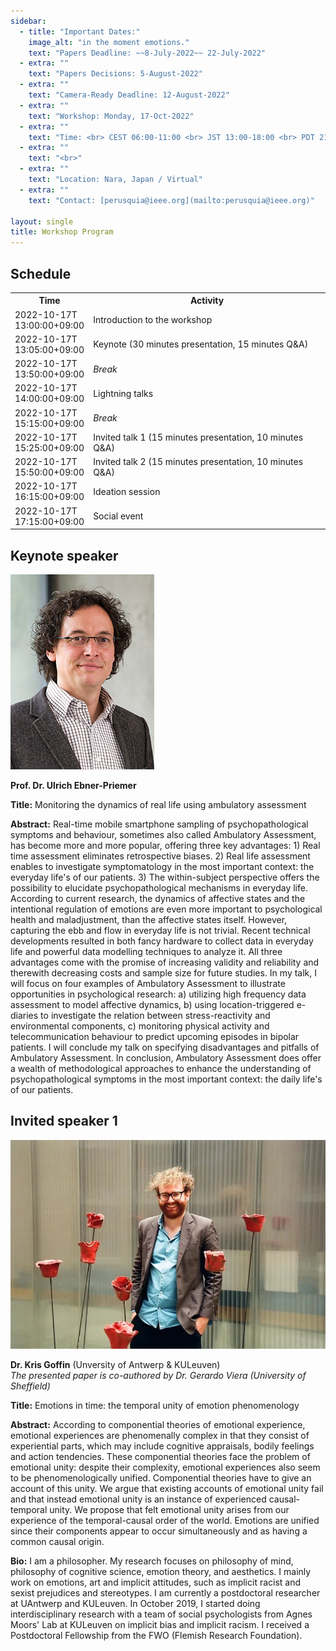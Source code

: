 ```yaml
---
sidebar:
  - title: "Important Dates:"
    image_alt: "in the moment emotions."
    text: "Papers Deadline: ~~8-July-2022~~ 22-July-2022"
  - extra: ""
    text: "Papers Decisions: 5-August-2022"
  - extra: ""
    text: "Camera-Ready Deadline: 12-August-2022"
  - extra: ""
    text: "Workshop: Monday, 17-Oct-2022"
  - extra: ""
    text: "Time: <br> CEST 06:00-11:00 <br> JST 13:00-18:00 <br> PDT 21:00-02:00"
  - extra: ""
    text: "<br>"
  - extra: ""
    text: "Location: Nara, Japan / Virtual"
  - extra: ""
    text: "Contact: [perusquia@ieee.org](mailto:perusquia@ieee.org)"

layout: single
title: Workshop Program
---
```


## Schedule

<!-- With JavaScript activated, timezone-localizer.js will automatically convert the ISO 8601 times to the local timezone and format of the browser. -->
<table>
<colgroup>
	<col style="width: 7em;" >
	<col style="width: auto;" >
</colgroup>
<tbody>
	<tr>
		<th>Time</th>
		<th>Activity</th>
	</tr>
	<tr>
		<td id="time-1" >2022-10-17T 13:00:00+09:00</td>
		<td>Introduction to the workshop</td>
	</tr>
	<tr>
		<td id="time-2" >2022-10-17T 13:05:00+09:00</td>
		<td>Keynote (30 minutes presentation, 15 minutes Q&amp;A)</td>
	</tr>
	<tr>
		<td id="time-3" >2022-10-17T 13:50:00+09:00</td>
		<td><i>Break</i></td>
	</tr>
	<tr>
		<td id="time-4" >2022-10-17T 14:00:00+09:00</td>
		<td>Lightning talks</td>
	</tr>
	<tr>
		<td id="time-5" >2022-10-17T 15:15:00+09:00</td>
		<td><i>Break</i></td>
	</tr>
	<tr>
		<td id="time-6" >2022-10-17T 15:25:00+09:00</td>
		<td>Invited talk 1 (15 minutes presentation, 10 minutes Q&amp;A)</td>
	</tr>
	<tr>
		<td id="time-7" >2022-10-17T 15:50:00+09:00</td>
		<td>Invited talk 2 (15 minutes presentation, 10 minutes Q&amp;A)</td>
	</tr>
	<tr>
		<td id="time-8" >2022-10-17T 16:15:00+09:00</td>
		<td>Ideation session</td>
	</tr>
	<tr>
		<td id="time-9" >2022-10-17T 17:15:00+09:00</td>
		<td>Social event</td>
	</tr>
</tbody>
</table>

## Keynote speaker


![Ulrich Ebner-Priemer](/assets/imgs/Ebner-Priemer_Portrait_2020.png)


**Prof. Dr. Ulrich Ebner-Priemer**

__Title:__
Monitoring the dynamics of real life using ambulatory assessment

__Abstract:__
Real-time mobile smartphone sampling of psychopathological symptoms and behaviour, sometimes also called Ambulatory Assessment, has become more and more popular, offering three key advantages: 1) Real time assessment eliminates retrospective biases. 2) Real life assessment enables to investigate symptomatology in the most important context: the everyday life's of our patients. 3) The within-subject perspective offers the possibility to elucidate psychopathological mechanisms in everyday life. According to current research, the dynamics of affective states and the intentional regulation of emotions are even more important to psychological health and maladjustment, than the affective states itself. However, capturing the ebb and flow in everyday life is not trivial. Recent technical developments resulted in both fancy hardware to collect data in everyday life and powerful data modelling techniques to analyze it. All three advantages come with the promise of increasing validity and reliability and therewith decreasing costs and sample size for future studies. In my talk, I will focus on four examples of Ambulatory Assessment to illustrate opportunities in psychological research: a) utilizing high frequency data assessment to model affective dynamics, b) using location-triggered e-diaries to investigate the relation between stress-reactivity and environmental components, c) monitoring physical activity and telecommunication behaviour to predict upcoming episodes in bipolar patients. I will conclude my talk on specifying disadvantages and pitfalls of Ambulatory Assessment. In conclusion, Ambulatory Assessment does offer a wealth of methodological approaches to enhance the understanding of psychopathological symptoms in the most important context: the daily life's of our patients.

## Invited speaker 1

![Kris Goffin](/assets/imgs/Kris.jpg)

**Dr. Kris Goffin** (Unversity of Antwerp & KULeuven)  
*The presented paper is co-authored by Dr. Gerardo Viera (University of Sheffield)*

__Title:__
Emotions in time: the temporal unity of emotion phenomenology

__Abstract:__
According to componential theories of emotional experience, emotional experiences are phenomenally complex in that they consist of experiential parts, which may include cognitive appraisals, bodily feelings and action tendencies.
These componential theories face the problem of emotional unity: despite their complexity, emotional experiences also seem to be phenomenologically unified.
Componential theories have to give an account of this unity.
We argue that existing accounts of emotional unity fail and that instead emotional unity is an instance of experienced causal-temporal unity.
We propose that felt emotional unity arises from our experience of the temporal-causal order of the world.
Emotions are unified since their components appear to occur simultaneously and as having a common causal origin.

__Bio:__
I am a philosopher.
My research focuses on philosophy of mind, philosophy of cognitive science, emotion theory, and aesthetics.
I mainly work on emotions, art and implicit attitudes, such as implicit racist and sexist prejudices and stereotypes.
I am currently a postdoctoral researcher at UAntwerp and KULeuven.
In October 2019, I started doing interdisciplinary research with a team of social psychologists from Agnes Moors' Lab at KULeuven on implicit bias and implicit racism.
I received a Postdoctoral Fellowship from the FWO (Flemish Research Foundation).
